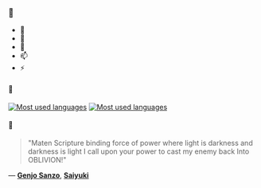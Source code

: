 ### 👋

- 🔭
- 🌱
- 💬
- 📫
- ⚡

#### 🧏

[![Most used languages](https://github-readme-stats-aynah.vercel.app/api/top-langs/?username=aynh&theme=solarized-dark&langs_count=6&layout=compact&hide_title=true)](https://github.com/anuraghazra/github-readme-stats#gh-dark-mode-only)
[![Most used languages](https://github-readme-stats-aynah.vercel.app/api/top-langs/?username=aynh&theme=solarized-light&langs_count=6&layout=compact&hide_title=true)](https://github.com/anuraghazra/github-readme-stats#gh-light-mode-only)

#### 💬

> "Maten Scripture binding force of power where light is darkness and darkness is light I call upon your power to cast my enemy back Into OBLIVION!"

&mdash; [**Genjo Sanzo**](https://myanimelist.net/character.php?q=Genjo%20Sanzo&cat=character), [**Saiyuki**](https://myanimelist.net/search/all?q=Saiyuki&cat=all)
